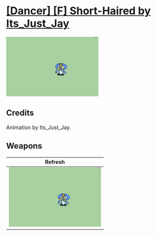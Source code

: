 # [\[Dancer\] \[F\] Short-Haired by Its_Just_Jay](./)

<img src="./8.%20Refresh/Refresh_000.png" alt="[Dancer] [F] Short-Haired by Its_Just_Jay standing" />

## Credits

Animation by Its_Just_Jay.

## Weapons


|Refresh |
|  :---: |
| <img alt="Refresh animation" src="./8.%20Refresh/Refresh.gif" /> |
